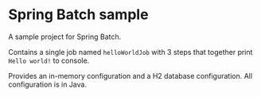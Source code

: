 Spring Batch sample
===================

A sample project for Spring Batch.

Contains a single job named `helloWorldJob` with 3 steps that together print `Hello world!` to console.

Provides an in-memory configuration and a H2 database configuration. All configuration is in Java.
